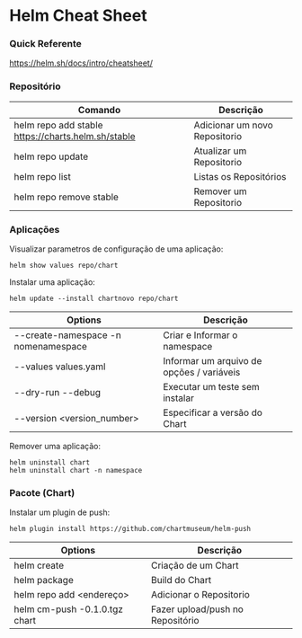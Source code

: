 # Helm Cheat Sheet

### Quick Referente

<https://helm.sh/docs/intro/cheatsheet/>


### Repositório

| Comando | Descrição | 
|---------|-----------|
| helm repo add stable https://charts.helm.sh/stable | Adicionar um novo Repositorio |
| helm repo update | Atualizar um Repositorio |
| helm repo list | Listas os Repositórios |
| helm repo remove stable | Remover um Repositorio |


### Aplicações

Visualizar parametros de configuração de uma aplicação:
```
helm show values repo/chart
```

Instalar uma aplicação:
```
helm update --install chartnovo repo/chart
```

| Options | Descrição |
|---------|-----------|
| --create-namespace -n nomenamespace  | Criar e Informar o namespace |
| --values values.yaml | Informar um arquivo de opções / variáveis |
| --dry-run --debug | Executar um teste sem instalar |
| --version <version_number> | Especificar a versão do Chart |

Remover uma aplicação:
```
helm uninstall chart 
helm uninstall chart -n namespace
```


### Pacote (Chart)

Instalar um plugin de push:
```
helm plugin install https://github.com/chartmuseum/helm-push
```

| Options | Descrição |
|---------|-----------|
| helm create <chart> | Criação de um Chart |
| helm package <chart> | Build do Chart |
| helm repo add <chart> <endereço> | Adicionar o Repositorio |
| helm cm-push <chart>-0.1.0.tgz chart | Fazer upload/push no Repositório |
